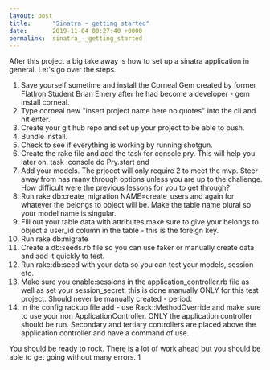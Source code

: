 ```yaml
---
layout: post
title:      "Sinatra - getting started"
date:       2019-11-04 00:27:40 +0000
permalink:  sinatra_-_getting_started
---
```



After this project a big take away is how to set up a sinatra application in general. Let's go over the steps. 


1. Save yourself sometime and install the Corneal Gem created by former FlatIron Student Brian Emery after he had become a developer - gem install corneal.
2. Type corneal new "insert project name here no quotes" into the cli and hit enter.
3. Create your git hub repo and set up your project to be able to push.
4. Bundle install.
5. Check to see if everything is working by running shotgun.
6. Create the rake file and add the task for console pry. This will help you later on. 
      task  :console do
             Pry.start
       end
7. Add your models. The prjoect will only require 2 to meet the mvp. Steer away from has many through options unless you are up to the challenge. How difficult were the previous lessons for you to get through?
8. Run rake db:create_migration	NAME=create_users and again for whatever the belongs to object will be.  Make the table name plural so your model name is singular. 
9. Fill out your table data with attributes make sure to give your belongs to object a user_id column in the table - this is the foreign key.
10. Run rake db:migrate
11. Create a db:seeds.rb file so you can use faker or manually create data and add it quickly to test.    
12. Run rake:db:seed with your data so you can test your models, session etc. 
13. Make sure you enable:sessions in the application_controller.rb file as well as set your session_secret, this is done manually ONLY for this test project. Should never be manually created - period.
14. In the config rackup file add -  use Rack::MethodOverride and make sure to use your non ApplicationController. ONLY the application controller should be run. Secondary and tertiary controllers are placed above the application controller and have a command of use. 

You should be ready to rock. There is a lot of work ahead but you should be able to get going without many errors. 
1
	 
  
